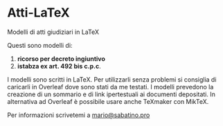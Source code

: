 # Atti-LaTeX
Modelli di atti giudiziari in LaTeX

Questi sono modelli di:
1. **ricorso per decreto ingiuntivo**
2. **istabza ex art. 492 bis c.p.c**.

I modelli sono scritti in LaTeX. Per utilizzarli senza problemi si consiglia di caricarli
in Overleaf dove sono stati da me testati. I modelli prevedono la creazione di un sommario e di link ipertestuali ai documenti depositati.
In alternativa ad Overleaf è possibile usare anche TeXmaker con MikTeX. 

Per informazioni scrivetemi a mario@sabatino.pro
